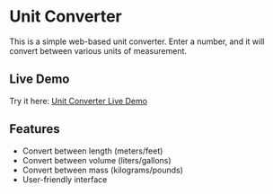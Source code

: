 # Unit Converter

This is a simple web-based unit converter. Enter a number, and it will convert between various units of measurement.

## Live Demo
Try it here: [Unit Converter Live Demo](https://aglen-unit-converter.netlify.app/)

## Features
- Convert between length (meters/feet)
- Convert between volume (liters/gallons)
- Convert between mass (kilograms/pounds)
- User-friendly interface
